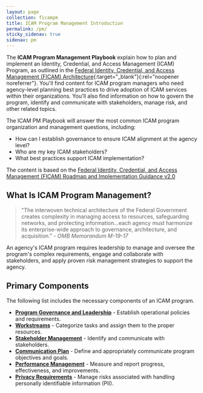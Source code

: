 ```yaml
---
layout: page
collection: ficampm
title: ICAM Program Management Introduction
permalink: /pm/
sticky_sidenav: true
sidenav: pm
---
```


The **ICAM Program Management Playbook** explain how to plan and implement an Identity, Credential, and Access Management (ICAM) Program, as outlined in the [Federal Identity, Credential, and Access Management (FICAM) Architecture]({{site.baseurl}}/arch/){:target="_blank"}{:rel="noopener noreferrer"}. You'll find content for ICAM program managers who need agency-level planning best practices to drive adoption of ICAM services within their organizations. You'll also find information on how to govern the program, identify and communicate with stakeholders, manage risk, and other related topics.

The ICAM PM Playbook will answer the most common ICAM program organization and management questions, including:

- How can I establish governance to ensure ICAM alignment at the agency level?
- Who are my key ICAM stakeholders?
- What best practices support ICAM implementation?

The content is based on the [Federal Identity, Credential, and Access Management (FICAM) Roadmap and Implementation Guidance v2.0](https://www.idmanagement.gov/docs/roadmap-ficam.pdf)

## What Is ICAM Program Management?

> "The interwoven technical architecture of the Federal Government creates complexity in managing access to resources, safeguarding networks, and protecting information...each agency must harmonize its enterprise-wide approach to governance, architecture, and acquisition." - *OMB Memorandum M-19-17*

An agency's ICAM program requires leadership to manage and oversee the program's complex requirements, engage and collaborate with stakeholders, and apply proven risk management strategies to support the agency.

## Primary Components

The following list includes the necessary components of an ICAM program.

- [**Program Governance and Leadership**]({{site.baseurl}}/pm/governance/) - Establish operational policies and requirements.
- [**Workstreams**]({{site.baseurl}}/pm/workstreams/) - Categorize tasks and assign them to the proper resources.
- [**Stakeholder Management**]({{site.baseurl}}/pm/stakeholders/) - Identify and communicate with stakeholders.
- [**Communication Plan**]({{site.baseurl}}/pm/comm/) - Define and appropriately communicate program objectives and goals.
- [**Performance Management**]({{site.baseurl}}/pm/performance/) - Measure and report progress, effectiveness, and improvements.
- [**Privacy Requirements**]({{site.baseurl}}/pm/privacy/) - Manage risks associated with handling personally identifiable information (PII).
